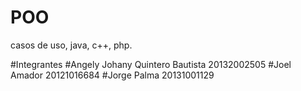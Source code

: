 # POO
casos de uso, java, c++, php.

#Integrantes
#Angely Johany Quintero Bautista 20132002505
#Joel Amador                     20121016684
#Jorge Palma                     20131001129